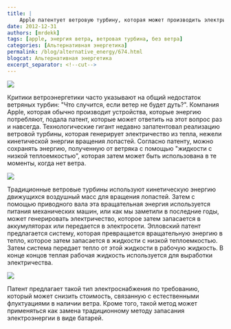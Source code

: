 ```yaml
---
title: |
    Apple патентует ветровую турбину, которая может производить электричество даже в отсутствии ветра!
date: 2012-12-31
authors: [mrdekk]
tags: [apple, энергия ветра, ветровая турбина, без ветра]
categories: [Альтернативная энергетика]
permalink: /blog/alternative_energy/674.html
blogcat: Альтернативная энергетика
excerpt_separator: <!--cut-->
---
```



![](http://itw66.ru/uploads/images/00/00/01/2012/12/31/0362ff.jpg)


Критики ветроэнергетики часто указывают на общий недостаток ветряных турбин: "Что случится, если ветер не будет дуть?". Компания Apple, которая обычно производит устройства, которые энергию потребляют, подала патент, которые может ответить на этот вопрос раз и навсегда. Технологические гигант недавно запатентовал реализацию ветровой турбины, которая генерирует электричество из тепла, нежели кинетической энергии вращения лопастей. Согласно патенту, можно сохранять энергию, полученную от ветряка с помощью "жидкости с низкой теплоемкостью", которая затем может быть использована в те моменты, когда нет ветра.


<!--cut-->



![](http://itw66.ru/uploads/images/00/00/01/2012/12/31/a5333e.jpg)


Традиционные ветровые турбины используют кинетическую энергию движущихся воздушный масс для вращения лопастей. Затем с помощью приводного вала эта вращательная энергия используется питания механических машин, или как мы заметили в последние годы, может генерировать электричество, которое затем запасается в аккумуляторах или передается в электросети. Эпловский патент предлагается систему, которая превращается вращательную энергию в тепло, которое затем запасается в жидкости с низкой теплоемкостью. Затем система передает тепло от этой жидкости в рабочую жидкость. В конце концов теплая рабочая жидкость используется для выработки электричества.


![](http://itw66.ru/uploads/images/00/00/01/2012/12/31/f7d6c9.jpg)


Патент предлагает такой тип электроснабжения по требованию, который может снизить стоимость, связанную с естественными флуктуациями в наличии ветра. Кроме того, такой метод может применяться как замена традиционному методу запасания электроэнергии в виде батарей.
